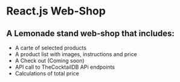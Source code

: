 # React.js Web-Shop

## A Lemonade stand web-shop that includes:
- A carte of selected products
- A product list with images, instructions and price
- A Check out (Coming soon)
- API call to TheCocktailDB APi endpoints
- Calculations of total price